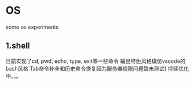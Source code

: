 # OS
some os experiments

## 1.shell
目前实现了cd, pwd, echo, type, exit等一些命令
输出特色风格模仿vscode的bash风格
Tab命令补全和历史命令恢复因为服务器权限问题暂未测试(
持续优化中。。。
